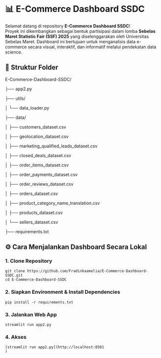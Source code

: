 # 📊 E-Commerce Dashboard SSDC

Selamat datang di repository **E-Commerce Dashboard SSDC**!  
Proyek ini dikembangkan sebagai bentuk partisipasi dalam lomba **Sebelas Maret Statistic Fair (SSF) 2025** yang diselenggarakan oleh Universitas Sebelas Maret. Dashboard ini bertujuan untuk menganalisis data e-commerce secara visual, interaktif, dan informatif melalui pendekatan data science.

## 📁 Struktur Folder

E-Commerce-Dashboard-SSDC/

├── app2.py

├── utils/

│ └── data_loader.py

├── data/

│ ├── customers_dataset.csv

│ ├── geolocation_dataset.csv

│ ├── marketing_qualified_leads_dataset.csv

│ ├── closed_deals_dataset.csv

│ ├── order_items_dataset.csv

│ ├── order_payments_dataset.csv

│ ├── order_reviews_dataset.csv

│ ├── orders_dataset.csv

│ ├── product_category_name_translation.csv

│ ├── products_dataset.csv

│ └── sellers_dataset.csv

├── requirements.txt


## ⚙️ Cara Menjalankan Dashboard Secara Lokal

### 1. **Clone Repository**
```
git clone https://github.com/Fradinkaamelia/E-Commerce-Dashboard-SSDC.git
cd E-Commerce-Dashboard-SSDC
```

### 2. **Siapkan Environment & Install Dependencies**
```
pip install -r requirements.txt
```

### 3. **Jalankan Web App**
```
streamlit run app2.py
```
### 4. **Akses**
```
[streamlit run app2.py](http://localhost:8501
)
```
